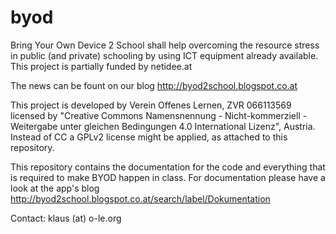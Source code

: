# byod
Bring Your Own Device 2 School shall help overcoming the resource stress in public (and private) schooling by using ICT equipment already available. This project is partially funded by netidee.at

The news can be fount on our blog http://byod2school.blogspot.co.at

This project is developed by Verein Offenes Lernen, ZVR 066113569 licensed by "Creative Commons Namensnennung - Nicht-kommerziell - Weitergabe unter gleichen Bedingungen 4.0 International Lizenz", Austria. Instead of CC a GPLv2 license might be applied, as attached to this repository.

This repository contains the documentation for the code and everything that is required to make BYOD happen in class. For documentation please have a look at the app's blog http://byod2school.blogspot.co.at/search/label/Dokumentation

Contact: klaus (at) o-le.org
